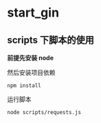 # start_gin


## scripts 下脚本的使用
**前提先安装 node**

然后安装项目依赖
```shell script
npm install 
```

运行脚本
```shell script
node scripts/requests.js 
```
